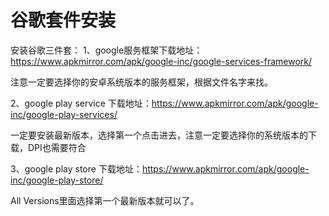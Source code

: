 # 谷歌套件安装

安装谷歌三件套：
1、google服务框架下载地址：https://www.apkmirror.com/apk/google-inc/google-services-framework/

注意一定要选择你的安卓系统版本的服务框架，根据文件名字来找。

2、google play service 下载地址：https://www.apkmirror.com/apk/google-inc/google-play-services/

一定要安装最新版本，选择第一个点击进去，注意一定要选择你的系统版本的下载，DPI也需要符合


3、google play store 下载地址：https://www.apkmirror.com/apk/google-inc/google-play-store/

All Versions里面选择第一个最新版本就可以了。